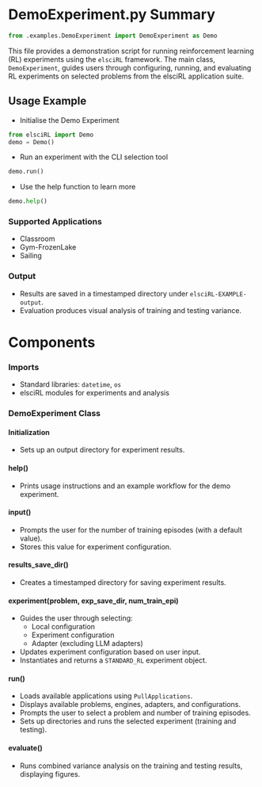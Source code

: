 # DemoExperiment.py Summary

```python
from .examples.DemoExperiment import DemoExperiment as Demo
```

This file provides a demonstration script for running reinforcement learning (RL) experiments using the `elsciRL` framework. The main class, `DemoExperiment`, guides users through configuring, running, and evaluating RL experiments on selected problems from the elsciRL application suite.

## Usage Example

- Initialise the Demo Experiment
```python
from elsciRL import Demo
demo = Demo()
```

- Run an experiment with the CLI selection tool
```python
demo.run()
```

- Use the help function to learn more
```python
demo.help()
```

### Supported Applications

- Classroom
- Gym-FrozenLake
- Sailing

### Output

- Results are saved in a timestamped directory under `elsciRL-EXAMPLE-output`.
- Evaluation produces visual analysis of training and testing variance.


# Components

### Imports
- Standard libraries: `datetime`, `os`
- elsciRL modules for experiments and analysis

### DemoExperiment Class

#### Initialization
- Sets up an output directory for experiment results.

#### help()
- Prints usage instructions and an example workflow for the demo experiment.

#### input()
- Prompts the user for the number of training episodes (with a default value).
- Stores this value for experiment configuration.

#### results_save_dir()
- Creates a timestamped directory for saving experiment results.

#### experiment(problem, exp_save_dir, num_train_epi)
- Guides the user through selecting:
  - Local configuration
  - Experiment configuration
  - Adapter (excluding LLM adapters)
- Updates experiment configuration based on user input.
- Instantiates and returns a `STANDARD_RL` experiment object.

#### run()
- Loads available applications using `PullApplications`.
- Displays available problems, engines, adapters, and configurations.
- Prompts the user to select a problem and number of training episodes.
- Sets up directories and runs the selected experiment (training and testing).

#### evaluate()
- Runs combined variance analysis on the training and testing results, displaying figures.

